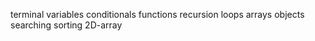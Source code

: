 terminal
variables
conditionals
functions
recursion
loops
arrays
objects
searching
sorting
2D-array
